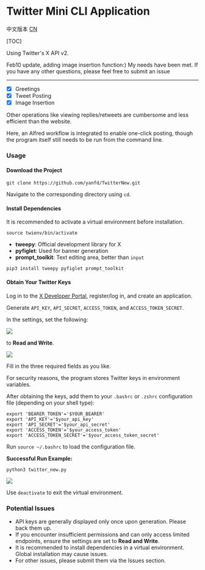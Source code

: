 # Twitter Mini CLI Application
中文版本 [CN](https://github.com/yanfd/TwitterNew/blob/main/README.md)

[TOC]



Using Twitter's X API v2.

Feb10 update, adding image insertion function:)
My needs have been met. If you have any other questions, please feel free to submit an issue

---

- [x] Greetings
- [x] Tweet Posting
- [x] Image Insertion

Other operations like viewing replies/retweets are cumbersome and less efficient than the website.

Here, an Alfred workflow is integrated to enable one-click posting, though the program itself still needs to be run from the command line.

### Usage

#### Download the Project

```
git clone https://github.com/yanfd/TwitterNew.git
```

Navigate to the corresponding directory using `cd`.

#### Install Dependencies

It is recommended to activate a virtual environment before installation.

```shell
source twienv/bin/activate
```

- **tweepy**: Official development library for X
- **pyfiglet**: Used for banner generation
- **prompt_toolkit**: Text editing area, better than `input`

```shell
pip3 install tweepy pyfiglet prompt_toolkit
```

#### Obtain Your Twitter Keys

Log in to the [X Developer Portal](https://developer.twitter.com/en/portal/projects/), register/log in, and create an application.

Generate `API_KEY`, `API_SECRET`, `ACCESS_TOKEN`, and `ACCESS_TOKEN_SECRET`.

In the settings, set the following:

![](https://p.ipic.vip/ld3oje.png)

to **Read and Write**.

![](https://p.ipic.vip/cft2y9.png)

Fill in the three required fields as you like.

For security reasons, the program stores Twitter keys in environment variables.

After obtaining the keys, add them to your `.bashrc` or `.zshrc` configuration file (depending on your shell type):

```
export 'BEARER_TOKEN'='$YOUR_BEARER'
export 'API_KEY'='$your_api_key'
export 'API_SECRET'='$your_api_secret'
export 'ACCESS_TOKEN'='$your_access_token'
export 'ACCESS_TOKEN_SECRET'='$your_access_token_secret'
```

Run `source ~/.bashrc` to load the configuration file.

**Successful Run Example:**

```
python3 twitter_new.py
```

![](https://p.ipic.vip/t17eoa.png)

Use `deactivate` to exit the virtual environment.

### Potential Issues

- API keys are generally displayed only once upon generation. Please back them up.
- If you encounter insufficient permissions and can only access limited endpoints, ensure the settings are set to **Read and Write**.
- It is recommended to install dependencies in a virtual environment. Global installation may cause issues.
- For other issues, please submit them via the Issues section.